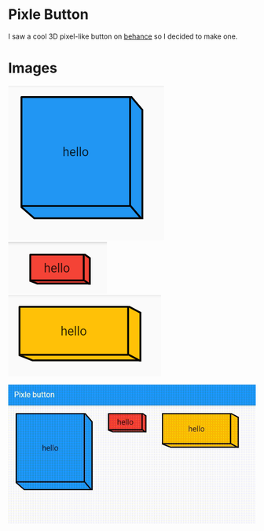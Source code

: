 # Pixle Button

I saw a cool 3D pixel-like button on [behance](https://www.behance.net/gallery/59665221/PET-App-UX-and-UI-Design) so I decided to make one.

# Images

![blue](images/1.png)
![red](images/2.png)
![yellow](images/3.png)

![Pixel buttons](images/Pixlebutton.gif)
